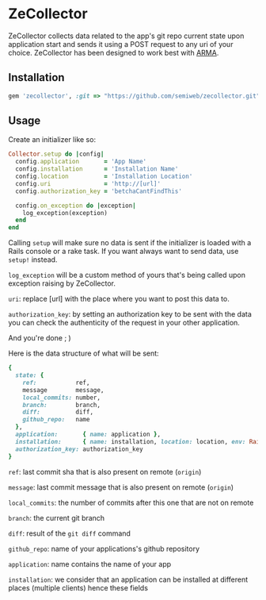 ZeCollector
====================

ZeCollector collects data related to the app's git repo current state upon application start and sends it using a POST request to any uri of your choice.
ZeCollector has been designed to work best with [ARMA](https://github.com/semiweb/arma).

## Installation

```ruby
gem 'zecollector', :git => "https://github.com/semiweb/zecollector.git"
```

## Usage

Create an initializer like so:

```ruby
Collector.setup do |config|
  config.application       = 'App Name'
  config.installation      = 'Installation Name'
  config.location          = 'Installation Location'
  config.uri               = 'http://[url]'
  config.authorization_key = 'betchaCantFindThis'

  config.on_exception do |exception|
    log_exception(exception)
  end
end
```
Calling `setup` will make sure no data is sent if the initializer is loaded with a Rails console or a rake task. If you want always want to send data, use `setup!`
instead.

`log_exception` will be a custom method of yours that's being called upon exception raising by ZeCollector.

`uri`: replace [url] with the place where you want to post this data to. 

`authorization_key`: by setting an authorization key to be sent with the data you can check the authenticity of the request in your other application.

And you're done ; )

Here is the data structure of what will be sent:

```ruby
{
  state: {
    ref:           ref,
    message        message,
    local_commits: number,
    branch:        branch,
    diff:          diff,
    github_repo:   name
  },
  application:       { name: application },
  installation:      { name: installation, location: location, env: Rails.env },
  authorization_key: authorization_key
}
```

`ref`: last commit sha that is also present on remote (`origin`)

`message`: last commit message that is also present on remote (`origin`)

`local_commits`: the number of commits after this one that are not on remote

`branch`: the current git branch

`diff`: result of the `git diff` command

`github_repo`: name of your applications's github repository

`application`: name contains the name of your app

`installation`: we consider that an application can be installed at different places (multiple clients) hence these fields
